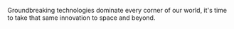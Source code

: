 Groundbreaking technologies dominate every corner of our world, it's time to take that same innovation to space and beyond.
